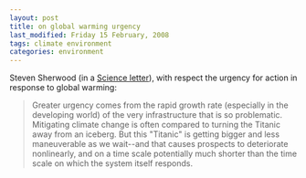 ```yaml
---
layout: post
title: on global warming urgency
last_modified: Friday 15 February, 2008
tags: climate environment
categories: environment
---
```

Steven Sherwood (in a [Science letter](http://www.sciencemag.org/cgi/content/full/319/5865/900b)), with respect the urgency for action in response to global warming:<blockquote>Greater urgency comes from the rapid growth rate (especially in the developing world) of the very infrastructure that is so problematic. Mitigating climate change is often compared to turning the Titanic away from an iceberg. But this "Titanic" is getting bigger and less maneuverable as we wait--and that causes prospects to deteriorate nonlinearly, and on a time scale potentially much shorter than the time scale on which the system itself responds.</blockquote>
